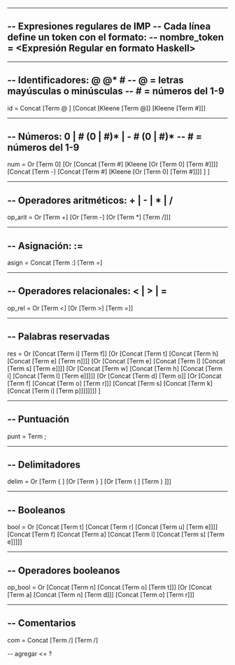 ------------------------------------------------------
-- Expresiones regulares de IMP
-- Cada línea define un token con el formato:
-- nombre_token = <Expresión Regular en formato Haskell>
------------------------------------------------------


------------------------------------------------------
-- Identificadores:  @ @* # 
-- @ = letras mayúsculas o minúsculas
-- # = números del 1-9
------------------------------------------------------
id = Concat 
          [Term @ ]
          [Concat
            [Kleene [Term @]]
            [Kleene  [Term #]]]

------------------------------------------------------
-- Números: 0 | # (0 | #)* | - # (0 | #)*
-- # = números del 1-9
------------------------------------------------------
num = Or 
        [Term 0]
        [Or 
          [Concat 
            [Term #]
            [Kleene [Or [Term 0] [Term #]]]]
          [Concat 
            [Term -]
            [Concat 
            [Term #]
            [Kleene [Or [Term 0] [Term #]]]]
          ]
        ]

------------------------------------------------------
-- Operadores aritméticos: + | - | * | /
------------------------------------------------------
op_arit = Or 
            [Term +] 
            [Or [Term -] [Or [Term *] [Term /]]]

------------------------------------------------------
-- Asignación: :=
------------------------------------------------------
asign = Concat [Term :] [Term =]

------------------------------------------------------
-- Operadores relacionales: < | > | =
------------------------------------------------------
op_rel = Or 
          [Term <] 
          [Or [Term >] [Term =]]

------------------------------------------------------
-- Palabras reservadas
------------------------------------------------------
res = Or
        [Concat [Term i] [Term f]]
        [Or [Concat [Term t] [Concat [Term h] [Concat [Term e] [Term n]]]]
            [Or [Concat [Term e] [Concat [Term l] [Concat [Term s] [Term e]]]]
                [Or [Concat [Term w] [Concat [Term h] [Concat [Term i] [Concat [Term l] [Term e]]]]]
                    [Or [Concat [Term d] [Term o]]
                        [Or [Concat [Term f] [Concat [Term o] [Term r]]]
                            [Concat [Term s] [Concat [Term k] [Concat [Term i] [Term p]]]]]]]]
        ]

------------------------------------------------------
-- Puntuación
------------------------------------------------------
punt = Term ;

------------------------------------------------------
-- Delimitadores
------------------------------------------------------
delim = Or 
          [Term { ]
          [Or [Term } ] [Or [Term ( ] [Term ) ]]]

------------------------------------------------------
-- Booleanos
------------------------------------------------------
bool = Or
          [Concat [Term t] [Concat [Term r] [Concat [Term u] [Term e]]]]
          [Concat [Term f] [Concat [Term a] [Concat [Term l] [Concat [Term s] [Term e]]]]]
                              
------------------------------------------------------
-- Operadores booleanos
------------------------------------------------------
op_bool = Or
            [Concat [Term n] [Concat [Term o] [Term t]]]
            [Or [Concat [Term a] [Concat [Term n] [Term d]]]
                [Concat [Term o] [Term r]]]

------------------------------------------------------
-- Comentarios
------------------------------------------------------
com = Concat [Term /] [Term /]

-- agregar <= ?